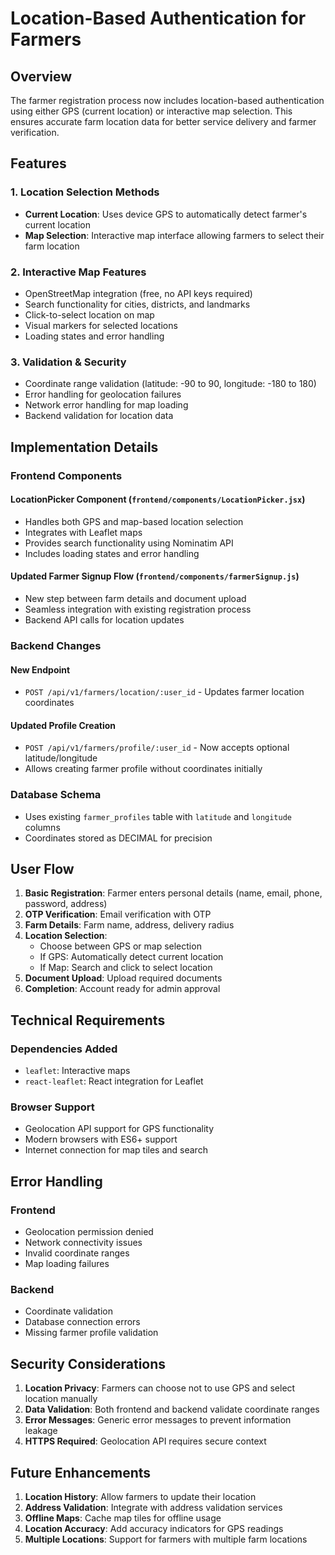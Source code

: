 # Location-Based Authentication for Farmers

## Overview
The farmer registration process now includes location-based authentication using either GPS (current location) or interactive map selection. This ensures accurate farm location data for better service delivery and farmer verification.

## Features

### 1. Location Selection Methods
- **Current Location**: Uses device GPS to automatically detect farmer's current location
- **Map Selection**: Interactive map interface allowing farmers to select their farm location

### 2. Interactive Map Features
- OpenStreetMap integration (free, no API keys required)
- Search functionality for cities, districts, and landmarks
- Click-to-select location on map
- Visual markers for selected locations
- Loading states and error handling

### 3. Validation & Security
- Coordinate range validation (latitude: -90 to 90, longitude: -180 to 180)
- Error handling for geolocation failures
- Network error handling for map loading
- Backend validation for location data

## Implementation Details

### Frontend Components

#### LocationPicker Component (`frontend/components/LocationPicker.jsx`)
- Handles both GPS and map-based location selection
- Integrates with Leaflet maps
- Provides search functionality using Nominatim API
- Includes loading states and error handling

#### Updated Farmer Signup Flow (`frontend/components/farmerSignup.js`)
- New step between farm details and document upload
- Seamless integration with existing registration process
- Backend API calls for location updates

### Backend Changes

#### New Endpoint
- `POST /api/v1/farmers/location/:user_id` - Updates farmer location coordinates

#### Updated Profile Creation
- `POST /api/v1/farmers/profile/:user_id` - Now accepts optional latitude/longitude
- Allows creating farmer profile without coordinates initially

### Database Schema
- Uses existing `farmer_profiles` table with `latitude` and `longitude` columns
- Coordinates stored as DECIMAL for precision

## User Flow

1. **Basic Registration**: Farmer enters personal details (name, email, phone, password, address)
2. **OTP Verification**: Email verification with OTP
3. **Farm Details**: Farm name, address, delivery radius
4. **Location Selection**: 
   - Choose between GPS or map selection
   - If GPS: Automatically detect current location
   - If Map: Search and click to select location
5. **Document Upload**: Upload required documents
6. **Completion**: Account ready for admin approval

## Technical Requirements

### Dependencies Added
- `leaflet`: Interactive maps
- `react-leaflet`: React integration for Leaflet

### Browser Support
- Geolocation API support for GPS functionality
- Modern browsers with ES6+ support
- Internet connection for map tiles and search

## Error Handling

### Frontend
- Geolocation permission denied
- Network connectivity issues
- Invalid coordinate ranges
- Map loading failures

### Backend
- Coordinate validation
- Database connection errors
- Missing farmer profile validation

## Security Considerations

1. **Location Privacy**: Farmers can choose not to use GPS and select location manually
2. **Data Validation**: Both frontend and backend validate coordinate ranges
3. **Error Messages**: Generic error messages to prevent information leakage
4. **HTTPS Required**: Geolocation API requires secure context

## Future Enhancements

1. **Location History**: Allow farmers to update their location
2. **Address Validation**: Integrate with address validation services
3. **Offline Maps**: Cache map tiles for offline usage
4. **Location Accuracy**: Add accuracy indicators for GPS readings
5. **Multiple Locations**: Support for farmers with multiple farm locations
